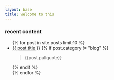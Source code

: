 ```yaml
---
layout: base
title: welcome to this
---
```

<h3>recent content</h3>
<p>
<ul>
  {% for post in site.posts limit:10 %}
      <li>
         <a href="{{ post.url }}">{{ post.title }}</a>
         {% if post.category != "blog" %}       	
			<blockquote>
			{{post.pullquote}}
			</blockquote>
         {% endif %}
      </li>
  {% endfor %}
</ul>
</p>  